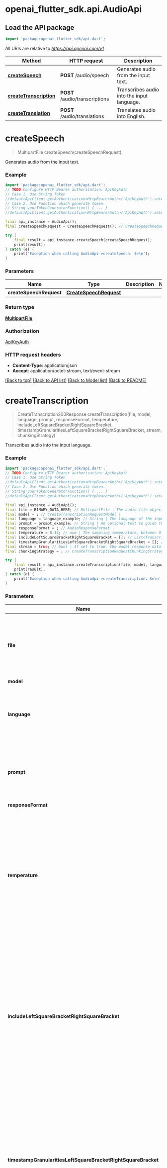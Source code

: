 # openai_flutter_sdk.api.AudioApi

## Load the API package
```dart
import 'package:openai_flutter_sdk/api.dart';
```

All URIs are relative to *https://api.openai.com/v1*

Method | HTTP request | Description
------------- | ------------- | -------------
[**createSpeech**](AudioApi.md#createspeech) | **POST** /audio/speech | Generates audio from the input text.
[**createTranscription**](AudioApi.md#createtranscription) | **POST** /audio/transcriptions | Transcribes audio into the input language.
[**createTranslation**](AudioApi.md#createtranslation) | **POST** /audio/translations | Translates audio into English.


# **createSpeech**
> MultipartFile createSpeech(createSpeechRequest)

Generates audio from the input text.

### Example
```dart
import 'package:openai_flutter_sdk/api.dart';
// TODO Configure HTTP Bearer authorization: ApiKeyAuth
// Case 1. Use String Token
//defaultApiClient.getAuthentication<HttpBearerAuth>('ApiKeyAuth').setAccessToken('YOUR_ACCESS_TOKEN');
// Case 2. Use Function which generate token.
// String yourTokenGeneratorFunction() { ... }
//defaultApiClient.getAuthentication<HttpBearerAuth>('ApiKeyAuth').setAccessToken(yourTokenGeneratorFunction);

final api_instance = AudioApi();
final createSpeechRequest = CreateSpeechRequest(); // CreateSpeechRequest | 

try {
    final result = api_instance.createSpeech(createSpeechRequest);
    print(result);
} catch (e) {
    print('Exception when calling AudioApi->createSpeech: $e\n');
}
```

### Parameters

Name | Type | Description  | Notes
------------- | ------------- | ------------- | -------------
 **createSpeechRequest** | [**CreateSpeechRequest**](CreateSpeechRequest.md)|  | 

### Return type

[**MultipartFile**](MultipartFile.md)

### Authorization

[ApiKeyAuth](../README.md#ApiKeyAuth)

### HTTP request headers

 - **Content-Type**: application/json
 - **Accept**: application/octet-stream, text/event-stream

[[Back to top]](#) [[Back to API list]](../README.md#documentation-for-api-endpoints) [[Back to Model list]](../README.md#documentation-for-models) [[Back to README]](../README.md)

# **createTranscription**
> CreateTranscription200Response createTranscription(file, model, language, prompt, responseFormat, temperature, includeLeftSquareBracketRightSquareBracket, timestampGranularitiesLeftSquareBracketRightSquareBracket, stream, chunkingStrategy)

Transcribes audio into the input language.

### Example
```dart
import 'package:openai_flutter_sdk/api.dart';
// TODO Configure HTTP Bearer authorization: ApiKeyAuth
// Case 1. Use String Token
//defaultApiClient.getAuthentication<HttpBearerAuth>('ApiKeyAuth').setAccessToken('YOUR_ACCESS_TOKEN');
// Case 2. Use Function which generate token.
// String yourTokenGeneratorFunction() { ... }
//defaultApiClient.getAuthentication<HttpBearerAuth>('ApiKeyAuth').setAccessToken(yourTokenGeneratorFunction);

final api_instance = AudioApi();
final file = BINARY_DATA_HERE; // MultipartFile | The audio file object (not file name) to transcribe, in one of these formats: flac, mp3, mp4, mpeg, mpga, m4a, ogg, wav, or webm. 
final model = ; // CreateTranscriptionRequestModel | 
final language = language_example; // String | The language of the input audio. Supplying the input language in [ISO-639-1](https://en.wikipedia.org/wiki/List_of_ISO_639-1_codes) (e.g. `en`) format will improve accuracy and latency. 
final prompt = prompt_example; // String | An optional text to guide the model's style or continue a previous audio segment. The [prompt](/docs/guides/speech-to-text#prompting) should match the audio language. 
final responseFormat = ; // AudioResponseFormat | 
final temperature = 8.14; // num | The sampling temperature, between 0 and 1. Higher values like 0.8 will make the output more random, while lower values like 0.2 will make it more focused and deterministic. If set to 0, the model will use [log probability](https://en.wikipedia.org/wiki/Log_probability) to automatically increase the temperature until certain thresholds are hit. 
final includeLeftSquareBracketRightSquareBracket = []; // List<TranscriptionInclude> | Additional information to include in the transcription response.  `logprobs` will return the log probabilities of the tokens in the  response to understand the model's confidence in the transcription.  `logprobs` only works with response_format set to `json` and only with  the models `gpt-4o-transcribe` and `gpt-4o-mini-transcribe`. 
final timestampGranularitiesLeftSquareBracketRightSquareBracket = []; // List<String> | The timestamp granularities to populate for this transcription. `response_format` must be set `verbose_json` to use timestamp granularities. Either or both of these options are supported: `word`, or `segment`. Note: There is no additional latency for segment timestamps, but generating word timestamps incurs additional latency. 
final stream = true; // bool | If set to true, the model response data will be streamed to the client as it is generated using [server-sent events](https://developer.mozilla.org/en-US/docs/Web/API/Server-sent_events/Using_server-sent_events#Event_stream_format).  See the [Streaming section of the Speech-to-Text guide](/docs/guides/speech-to-text?lang=curl#streaming-transcriptions) for more information.  Note: Streaming is not supported for the `whisper-1` model and will be ignored. 
final chunkingStrategy = ; // CreateTranscriptionRequestChunkingStrategy | 

try {
    final result = api_instance.createTranscription(file, model, language, prompt, responseFormat, temperature, includeLeftSquareBracketRightSquareBracket, timestampGranularitiesLeftSquareBracketRightSquareBracket, stream, chunkingStrategy);
    print(result);
} catch (e) {
    print('Exception when calling AudioApi->createTranscription: $e\n');
}
```

### Parameters

Name | Type | Description  | Notes
------------- | ------------- | ------------- | -------------
 **file** | **MultipartFile**| The audio file object (not file name) to transcribe, in one of these formats: flac, mp3, mp4, mpeg, mpga, m4a, ogg, wav, or webm.  | 
 **model** | [**CreateTranscriptionRequestModel**](CreateTranscriptionRequestModel.md)|  | 
 **language** | **String**| The language of the input audio. Supplying the input language in [ISO-639-1](https://en.wikipedia.org/wiki/List_of_ISO_639-1_codes) (e.g. `en`) format will improve accuracy and latency.  | [optional] 
 **prompt** | **String**| An optional text to guide the model's style or continue a previous audio segment. The [prompt](/docs/guides/speech-to-text#prompting) should match the audio language.  | [optional] 
 **responseFormat** | [**AudioResponseFormat**](AudioResponseFormat.md)|  | [optional] 
 **temperature** | **num**| The sampling temperature, between 0 and 1. Higher values like 0.8 will make the output more random, while lower values like 0.2 will make it more focused and deterministic. If set to 0, the model will use [log probability](https://en.wikipedia.org/wiki/Log_probability) to automatically increase the temperature until certain thresholds are hit.  | [optional] [default to 0]
 **includeLeftSquareBracketRightSquareBracket** | [**List<TranscriptionInclude>**](TranscriptionInclude.md)| Additional information to include in the transcription response.  `logprobs` will return the log probabilities of the tokens in the  response to understand the model's confidence in the transcription.  `logprobs` only works with response_format set to `json` and only with  the models `gpt-4o-transcribe` and `gpt-4o-mini-transcribe`.  | [optional] 
 **timestampGranularitiesLeftSquareBracketRightSquareBracket** | [**List<String>**](String.md)| The timestamp granularities to populate for this transcription. `response_format` must be set `verbose_json` to use timestamp granularities. Either or both of these options are supported: `word`, or `segment`. Note: There is no additional latency for segment timestamps, but generating word timestamps incurs additional latency.  | [optional] 
 **stream** | **bool**| If set to true, the model response data will be streamed to the client as it is generated using [server-sent events](https://developer.mozilla.org/en-US/docs/Web/API/Server-sent_events/Using_server-sent_events#Event_stream_format).  See the [Streaming section of the Speech-to-Text guide](/docs/guides/speech-to-text?lang=curl#streaming-transcriptions) for more information.  Note: Streaming is not supported for the `whisper-1` model and will be ignored.  | [optional] [default to false]
 **chunkingStrategy** | [**CreateTranscriptionRequestChunkingStrategy**](CreateTranscriptionRequestChunkingStrategy.md)|  | [optional] 

### Return type

[**CreateTranscription200Response**](CreateTranscription200Response.md)

### Authorization

[ApiKeyAuth](../README.md#ApiKeyAuth)

### HTTP request headers

 - **Content-Type**: multipart/form-data
 - **Accept**: application/json, text/event-stream

[[Back to top]](#) [[Back to API list]](../README.md#documentation-for-api-endpoints) [[Back to Model list]](../README.md#documentation-for-models) [[Back to README]](../README.md)

# **createTranslation**
> CreateTranslation200Response createTranslation(file, model, prompt, responseFormat, temperature)

Translates audio into English.

### Example
```dart
import 'package:openai_flutter_sdk/api.dart';
// TODO Configure HTTP Bearer authorization: ApiKeyAuth
// Case 1. Use String Token
//defaultApiClient.getAuthentication<HttpBearerAuth>('ApiKeyAuth').setAccessToken('YOUR_ACCESS_TOKEN');
// Case 2. Use Function which generate token.
// String yourTokenGeneratorFunction() { ... }
//defaultApiClient.getAuthentication<HttpBearerAuth>('ApiKeyAuth').setAccessToken(yourTokenGeneratorFunction);

final api_instance = AudioApi();
final file = BINARY_DATA_HERE; // MultipartFile | The audio file object (not file name) translate, in one of these formats: flac, mp3, mp4, mpeg, mpga, m4a, ogg, wav, or webm. 
final model = ; // CreateTranslationRequestModel | 
final prompt = prompt_example; // String | An optional text to guide the model's style or continue a previous audio segment. The [prompt](/docs/guides/speech-to-text#prompting) should be in English. 
final responseFormat = responseFormat_example; // String | The format of the output, in one of these options: `json`, `text`, `srt`, `verbose_json`, or `vtt`. 
final temperature = 8.14; // num | The sampling temperature, between 0 and 1. Higher values like 0.8 will make the output more random, while lower values like 0.2 will make it more focused and deterministic. If set to 0, the model will use [log probability](https://en.wikipedia.org/wiki/Log_probability) to automatically increase the temperature until certain thresholds are hit. 

try {
    final result = api_instance.createTranslation(file, model, prompt, responseFormat, temperature);
    print(result);
} catch (e) {
    print('Exception when calling AudioApi->createTranslation: $e\n');
}
```

### Parameters

Name | Type | Description  | Notes
------------- | ------------- | ------------- | -------------
 **file** | **MultipartFile**| The audio file object (not file name) translate, in one of these formats: flac, mp3, mp4, mpeg, mpga, m4a, ogg, wav, or webm.  | 
 **model** | [**CreateTranslationRequestModel**](CreateTranslationRequestModel.md)|  | 
 **prompt** | **String**| An optional text to guide the model's style or continue a previous audio segment. The [prompt](/docs/guides/speech-to-text#prompting) should be in English.  | [optional] 
 **responseFormat** | **String**| The format of the output, in one of these options: `json`, `text`, `srt`, `verbose_json`, or `vtt`.  | [optional] [default to 'json']
 **temperature** | **num**| The sampling temperature, between 0 and 1. Higher values like 0.8 will make the output more random, while lower values like 0.2 will make it more focused and deterministic. If set to 0, the model will use [log probability](https://en.wikipedia.org/wiki/Log_probability) to automatically increase the temperature until certain thresholds are hit.  | [optional] [default to 0]

### Return type

[**CreateTranslation200Response**](CreateTranslation200Response.md)

### Authorization

[ApiKeyAuth](../README.md#ApiKeyAuth)

### HTTP request headers

 - **Content-Type**: multipart/form-data
 - **Accept**: application/json

[[Back to top]](#) [[Back to API list]](../README.md#documentation-for-api-endpoints) [[Back to Model list]](../README.md#documentation-for-models) [[Back to README]](../README.md)

